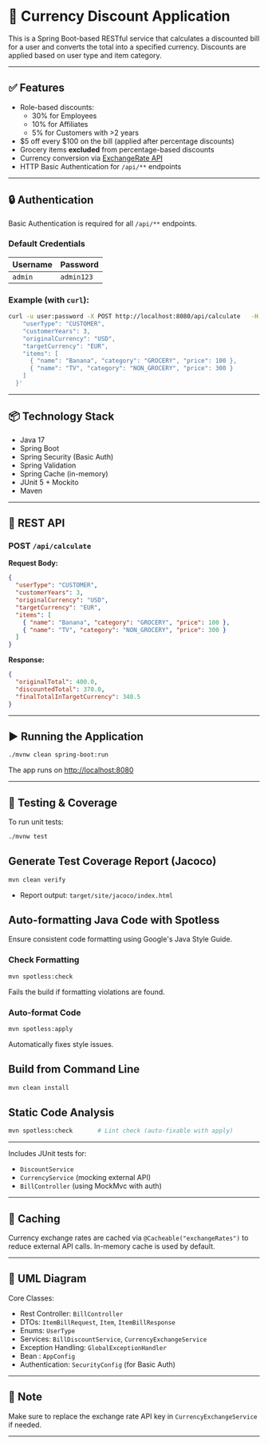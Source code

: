 
# 💸 Currency Discount Application

This is a Spring Boot-based RESTful service that calculates a discounted bill for a user and converts the total into a specified currency. Discounts are applied based on user type and item category.

---

## ✅ Features

- Role-based discounts:
  - 30% for Employees
  - 10% for Affiliates
  - 5% for Customers with >2 years
- $5 off every $100 on the bill (applied after percentage discounts)
- Grocery items **excluded** from percentage-based discounts
- Currency conversion via [ExchangeRate API](https://www.exchangerate-api.com)
- HTTP Basic Authentication for `/api/**` endpoints

---

## 🔒 Authentication

Basic Authentication is required for all `/api/**` endpoints.

### Default Credentials

| Username | Password   |
|----------|------------|
| `admin`  | `admin123` |

### Example (with `curl`):

```bash
curl -u user:password -X POST http://localhost:8080/api/calculate   -H "Content-Type: application/json"   -d '{
    "userType": "CUSTOMER",
    "customerYears": 3,
    "originalCurrency": "USD",
    "targetCurrency": "EUR",
    "items": [
      { "name": "Banana", "category": "GROCERY", "price": 100 },
      { "name": "TV", "category": "NON_GROCERY", "price": 300 }
    ]
  }'
```

---

## 📦 Technology Stack

- Java 17
- Spring Boot
- Spring Security (Basic Auth)
- Spring Validation
- Spring Cache (in-memory)
- JUnit 5 + Mockito
- Maven

---

## 🧾 REST API

### POST `/api/calculate`

**Request Body:**

```json
{
  "userType": "CUSTOMER",
  "customerYears": 3,
  "originalCurrency": "USD",
  "targetCurrency": "EUR",
  "items": [
    { "name": "Banana", "category": "GROCERY", "price": 100 },
    { "name": "TV", "category": "NON_GROCERY", "price": 300 }
  ]
}
```

**Response:**

```json
{
  "originalTotal": 400.0,
  "discountedTotal": 370.0,
  "finalTotalInTargetCurrency": 340.5
}
```

---

## ▶️ Running the Application

```bash
./mvnw clean spring-boot:run
```

The app runs on [http://localhost:8080](http://localhost:8080)

---

## 🧪 Testing & Coverage

To run unit tests:

```bash
./mvnw test
```

## Generate Test Coverage Report (Jacoco)
```bash
mvn clean verify
```
- Report output: `target/site/jacoco/index.html`

## Auto-formatting Java Code with Spotless
Ensure consistent code formatting using Google's Java Style Guide.

### Check Formatting
```bash
mvn spotless:check
```
Fails the build if formatting violations are found.

### Auto-format Code
```bash
mvn spotless:apply
```
Automatically fixes style issues.

## Build from Command Line
```bash
mvn clean install
```

## Static Code Analysis
```bash
mvn spotless:check       # Lint check (auto-fixable with apply)
```

---

Includes JUnit tests for:
- `DiscountService`
- `CurrencyService` (mocking external API)
- `BillController` (using MockMvc with auth)

---

## 💾 Caching

Currency exchange rates are cached via `@Cacheable("exchangeRates")` to reduce external API calls. In-memory cache is used by default.

---

## 🧩 UML Diagram

Core Classes:
- Rest Controller: `BillController`
- DTOs: `ItemBillRequest`, `Item`, `ItemBillResponse`
- Enums: `UserType`
- Services: `BillDiscountService`, `CurrencyExchangeService`
- Exception Handling: `GlobalExceptionHandler`
- Bean : `AppConfig`
- Authentication: `SecurityConfig` (for Basic Auth)


---

## 📝 Note

Make sure to replace the exchange rate API key in `CurrencyExchangeService` if needed.

---
